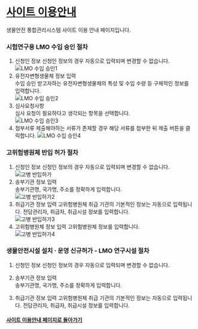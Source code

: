 # [사이트 이용안내](https://sooyeon1022.github.io/Micro/)
생물안전 통합관리시스템 사이트 이용 안내 페이지입니다.  

### 시험연구용 LMO 수입 승인 절차

1. 신청인 정보
    신청인 정보의 경우 자동으로 입력되며 변경할 수 없습니다.  
![LMO 수입 승인1](https://user-images.githubusercontent.com/125325764/220018132-1cbc4cb6-762e-450d-9717-b6f7ef8f62b9.PNG)  
2. 유전자변형생물체 정보 입력  
    수입 승인 받고자하는 유전자변형생물체의 특성 및 수입 수량 등 구체적인 정보를 입력합니다.  
![LMO 수입 승인2](https://user-images.githubusercontent.com/125325764/220018135-3623fd69-6de9-4adc-976b-69b690bcdf0f.PNG)  
3. 심사요청사항  
    심사 요청이 필요하다고 생각되는 항목을 선택합니다.  
![LMO 수입 승인3](https://user-images.githubusercontent.com/125325764/220018140-a3496b22-a528-418f-848b-649bdefb79d3.PNG)  
4. 첨부서류
    제출해야하는 서류가 존재할 경우 해당 서류를 첨부한 뒤 제출 버튼을 클릭합니다. 
![LMO 수입 승인4](https://user-images.githubusercontent.com/125325764/220018143-420a4cbe-d0a5-47bd-b0dd-c732b13319d5.PNG)
 
### 고위험병원체 반입 허가 절차
1. 신청인 정보
    신청인 정보의 경우 자동으로 입력되며 변경할 수 없습니다.  
![고병 반입허가](https://user-images.githubusercontent.com/125325764/220246537-32d11879-662d-41ce-af0f-7d18b9f8c830.PNG)
2. 송부기관 정보 입력  
    송부기관명, 국가명, 주소를 정확하게 입력합니다.   
![고병 반입허가2](https://user-images.githubusercontent.com/125325764/220246539-489fca05-6181-4f82-8fab-6ff61fe9f5aa.PNG)
3. 취급기관 정보 입력 
    고위험병원체 취급 기관의 기본적인 정보는 자동으로 입력됩니다. 전담관리자, 취급자, 취급시설 정보를 입력합니다.   
![고병 반입허가3](https://user-images.githubusercontent.com/125325764/220246542-5c424eda-10b2-4991-93f5-5747cd506c38.PNG)
4. 고위험병원체 정보 입력 
    고위험병원체 정보를 입력합니다.  
![고병 반입허가4](https://user-images.githubusercontent.com/125325764/220246545-96c0c630-6c2e-4840-a39a-f4b7f27635b9.PNG)


### 생물안전시설 설치 · 운영 신규허가 - LMO 연구시설 절차
1. 신청인 정보
    신청인 정보의 경우 자동으로 입력되며 변경할 수 없습니다.  

2. 송부기관 정보 입력  
    송부기관명, 국가명, 주소를 정확하게 입력합니다.   

3. 취급기관 정보 입력 
    고위험병원체 취급 기관의 기본적인 정보는 자동으로 입력됩니다. 전담관리자, 취급자, 취급시설 정보를 입력합니다.   






#### [사이트 이용안내 페이지로 돌아가기](https://sooyeon1022.github.io/Micro/#-%EC%82%AC%EC%9D%B4%ED%8A%B8-%EC%83%81%EB%8B%A8-%EB%A9%94%EB%89%B4-%EC%95%88%EB%82%B4)

